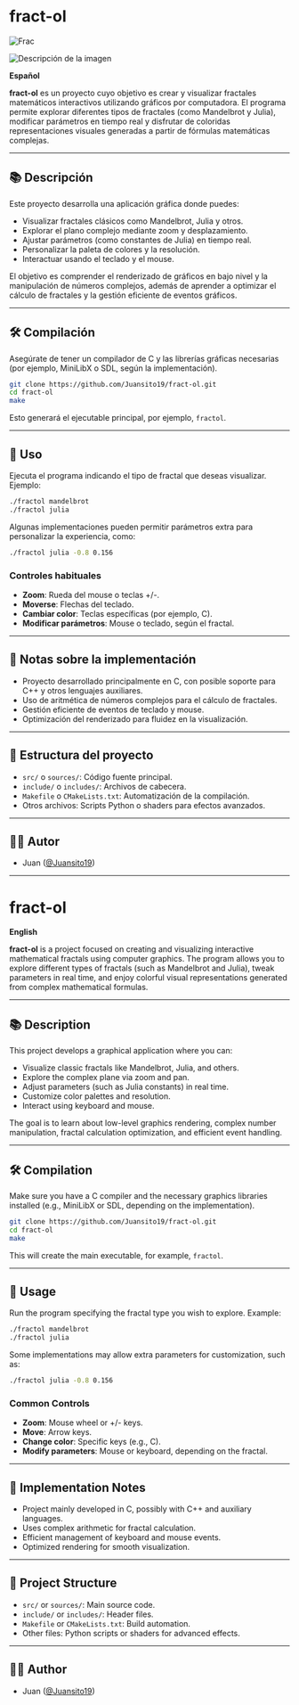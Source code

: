 # fract-ol

![Frac](https://media1.giphy.com/media/v1.Y2lkPTc5MGI3NjExc2MxeWtmcXc1bHZnd2t4N2lxcWF6aXp5NzN2czhkbTY5aWtvcWgzdSZlcD12MV9pbnRlcm5hbF9naWZfYnlfaWQmY3Q9Zw/r9nFhsw99P0yliVDmm/giphy.gif)

![Descripción de la imagen](https://upload.wikimedia.org/wikipedia/commons/2/21/Mandel_zoom_00_mandelbrot_set.jpg)

**Español**

**fract-ol** es un proyecto cuyo objetivo es crear y visualizar fractales matemáticos interactivos utilizando gráficos por computadora. El programa permite explorar diferentes tipos de fractales (como Mandelbrot y Julia), modificar parámetros en tiempo real y disfrutar de coloridas representaciones visuales generadas a partir de fórmulas matemáticas complejas.

---

## 📚 Descripción

Este proyecto desarrolla una aplicación gráfica donde puedes:

- Visualizar fractales clásicos como Mandelbrot, Julia y otros.
- Explorar el plano complejo mediante zoom y desplazamiento.
- Ajustar parámetros (como constantes de Julia) en tiempo real.
- Personalizar la paleta de colores y la resolución.
- Interactuar usando el teclado y el mouse.

El objetivo es comprender el renderizado de gráficos en bajo nivel y la manipulación de números complejos, además de aprender a optimizar el cálculo de fractales y la gestión eficiente de eventos gráficos.

---

## 🛠️ Compilación

Asegúrate de tener un compilador de C y las librerías gráficas necesarias (por ejemplo, MiniLibX o SDL, según la implementación).

```bash
git clone https://github.com/Juansito19/fract-ol.git
cd fract-ol
make
```

Esto generará el ejecutable principal, por ejemplo, `fractol`.

---

## 🚀 Uso

Ejecuta el programa indicando el tipo de fractal que deseas visualizar. Ejemplo:

```bash
./fractol mandelbrot
./fractol julia
```

Algunas implementaciones pueden permitir parámetros extra para personalizar la experiencia, como:

```bash
./fractol julia -0.8 0.156
```

### Controles habituales

- **Zoom**: Rueda del mouse o teclas +/-.
- **Moverse**: Flechas del teclado.
- **Cambiar color**: Teclas específicas (por ejemplo, C).
- **Modificar parámetros**: Mouse o teclado, según el fractal.

---

## 📝 Notas sobre la implementación

- Proyecto desarrollado principalmente en C, con posible soporte para C++ y otros lenguajes auxiliares.
- Uso de aritmética de números complejos para el cálculo de fractales.
- Gestión eficiente de eventos de teclado y mouse.
- Optimización del renderizado para fluidez en la visualización.

---

## 📂 Estructura del proyecto

- `src/` o `sources/`: Código fuente principal.
- `include/` o `includes/`: Archivos de cabecera.
- `Makefile` o `CMakeLists.txt`: Automatización de la compilación.
- Otros archivos: Scripts Python o shaders para efectos avanzados.

---

## 🧑‍💻 Autor

- Juan ([@Juansito19](https://github.com/Juansito19))

---

# fract-ol

**English**

**fract-ol** is a project focused on creating and visualizing interactive mathematical fractals using computer graphics. The program allows you to explore different types of fractals (such as Mandelbrot and Julia), tweak parameters in real time, and enjoy colorful visual representations generated from complex mathematical formulas.

---

## 📚 Description

This project develops a graphical application where you can:

- Visualize classic fractals like Mandelbrot, Julia, and others.
- Explore the complex plane via zoom and pan.
- Adjust parameters (such as Julia constants) in real time.
- Customize color palettes and resolution.
- Interact using keyboard and mouse.

The goal is to learn about low-level graphics rendering, complex number manipulation, fractal calculation optimization, and efficient event handling.

---

## 🛠️ Compilation

Make sure you have a C compiler and the necessary graphics libraries installed (e.g., MiniLibX or SDL, depending on the implementation).

```bash
git clone https://github.com/Juansito19/fract-ol.git
cd fract-ol
make
```

This will create the main executable, for example, `fractol`.

---

## 🚀 Usage

Run the program specifying the fractal type you wish to explore. Example:

```bash
./fractol mandelbrot
./fractol julia
```

Some implementations may allow extra parameters for customization, such as:

```bash
./fractol julia -0.8 0.156
```

### Common Controls

- **Zoom**: Mouse wheel or +/- keys.
- **Move**: Arrow keys.
- **Change color**: Specific keys (e.g., C).
- **Modify parameters**: Mouse or keyboard, depending on the fractal.

---

## 📝 Implementation Notes

- Project mainly developed in C, possibly with C++ and auxiliary languages.
- Uses complex arithmetic for fractal calculation.
- Efficient management of keyboard and mouse events.
- Optimized rendering for smooth visualization.

---

## 📂 Project Structure

- `src/` or `sources/`: Main source code.
- `include/` or `includes/`: Header files.
- `Makefile` or `CMakeLists.txt`: Build automation.
- Other files: Python scripts or shaders for advanced effects.

---

## 🧑‍💻 Author

- Juan ([@Juansito19](https://github.com/Juansito19))

